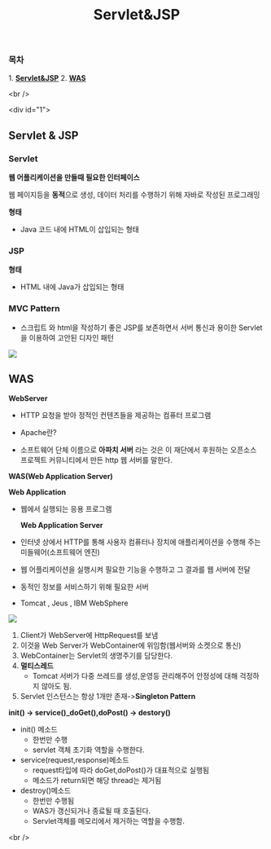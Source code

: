 <div align="center">
  <br />
  <h1>Servlet&JSP</h1>
  <br />
</div>

### 목차

1. [**Servlet&JSP**](#1)
2. [**WAS**](#2)

<br />

<div id="1"></div>

## Servlet & JSP

### Servlet

**웹 어플리케이션을 만들때 필요한 인터페이스**

웹 페이지등을 **동적**으로 생성, 데이터 처리를 수행하기 위해 자바로 작성된 프로그래밍

**형태**

- Java 코드 내에 HTML이 삽입되는 형태

### JSP

**형태**

- HTML 내에 Java가 삽입되는 형태

### MVC Pattern

- 스크립트 와 html을 작성하기 좋은 JSP를 보존하면서 서버 통신과 용이한 Servlet을 이용하여 고안된 디자인 패턴

![](https://images.velog.io/images/dgh03207/post/fe6a8776-3b92-4f7d-b45d-1bdeea97a740/KakaoTalk_20211013_050549894.png)

<div id="2"></div>

## WAS

**WebServer**

- HTTP 요청을 받아 정적인 컨텐츠들을 제공하는 컴퓨터 프로그램

* Apache란?

- 소프트웨어 단체 이름으로 **아파치 서버** 라는 것은 이 재단에서 후원하는 오픈소스 프로젝트 커뮤니티에서 만든 http 웹 서버를 말한다.

**WAS(Web Application Server)**

**Web Application**

- 웹에서 실행되는 응용 프로그램

  **Web Application Server**

- 인터넷 상에서 HTTP를 통해 사용자 컴퓨터나 장치에 애플리케이션을 수행해 주는 미들웨어(소프트웨어 엔진)
- 웹 어플리케이션을 실행시켜 필요한 기능을 수행하고 그 결과를 웹 서버에 전달
- 동적인 정보를 서비스하기 위해 필요한 서버
- Tomcat , Jeus , IBM WebSphere

![](https://images.velog.io/images/dgh03207/post/52f201e3-ad67-4a6e-9444-06c04c0a2c85/KakaoTalk_20211013_041308218.png)

1. Client가 WebServer에 HttpRequest를 보냄
2. 이것을 Web Server가 WebContainer에 위임함(웹서버와 소켓으로 통신)
3. WebContainer는 Servlet의 생명주기를 담당한다.
4. **멀티스레드**
   - Tomcat 서버가 다중 쓰레드를 생성,운영등 관리해주어 안정성에 대해 걱정하지 않아도 됨.
5. Servlet 인스턴스는 항상 1개만 존재->**Singleton Pattern**

**init() -> service()\_doGet(),doPost() -> destory()**

- init() 메소드
  - 한번만 수행
  - servlet 객체 초기화 역할을 수행한다.
- service(request,response)메소드
  - request타입에 따라 doGet,doPost()가 대표적으로 실행됨
  - 메소드가 return되면 해당 thread는 제거됨
- destroy()메소드
  - 한번만 수행됨
  - WAS가 갱신되거나 종료될 때 호출된다.
  - Servlet객체를 메모리에서 제거하는 역할을 수행함.

<br />
